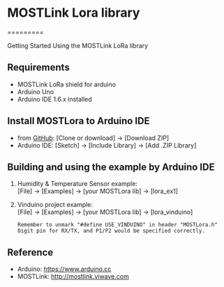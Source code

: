 # MOSTLink Lora library
=========

Getting Started Using the MOSTLink LoRa library

Requirements
----

* MOSTLink LoRa shield for arduino
* Arduino Uno
* Arduino IDE 1.6.x installed

Install MOSTLora to Arduino IDE
----
[MOSTLora]: https://github.com/MOSTLinkDev/arduino_MOSTLora  "MOSTLora lib"
* from [GitHub][MOSTLora]: [Clone or download] -> [Download ZIP]
* Arduino IDE: [Sketch] -> [Include Library] -> [Add .ZIP Library] 

Building and using the example by Arduino IDE
----
1.  Humidity & Temperature Sensor example:  
        [File] -> [Examples] -> [your MOSTLora lib] -> [lora_ex1]  
    
2.  Vinduino project example:  
        [File] -> [Examples] -> [your MOSTLora lib] -> [lora_vinduino]      

        Remember to unmark "#define USE_VINDUINO" in header "MOSTLora.h"  
        Digit pin for RX/TX, and P1/P2 would be specified correctly.  

Reference
----
* Arduino: https://www.arduino.cc
* MOSTLink: http://mostlink.viwave.com

